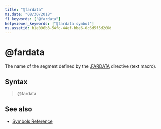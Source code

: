 ```yaml
---
title: "@fardata"
ms.date: "08/30/2018"
f1_keywords: ["@fardata"]
helpviewer_keywords: ["@fardata symbol"]
ms.assetid: b1e096b3-54fc-44ef-bbe6-0c6d5f5d206d
---
```

# @fardata

The name of the segment defined by the [.FARDATA](../../assembler/masm/dot-fardata.md) directive (text macro).

## Syntax

> @fardata

## See also

- [Symbols Reference](../../assembler/masm/symbols-reference.md)
